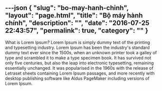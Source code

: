 ---json
{
    "slug": "bo-may-hanh-chinh",
    "layout": "page.html",
    "title": "Bộ máy hành chính",
    "description": "",
    "date": "2016-07-25 22:43:57",
    "permalink": true,
    "category": ""
}
---
What is Lorem Ipsum?
Lorem Ipsum is simply dummy text of the printing and typesetting industry. Lorem Ipsum has been the industry's standard dummy text ever since the 1500s, when an unknown printer took a galley of type and scrambled it to make a type specimen book. It has survived not only five centuries, but also the leap into electronic typesetting, remaining essentially unchanged. It was popularised in the 1960s with the release of Letraset sheets containing Lorem Ipsum passages, and more recently with desktop publishing software like Aldus PageMaker including versions of Lorem Ipsum.